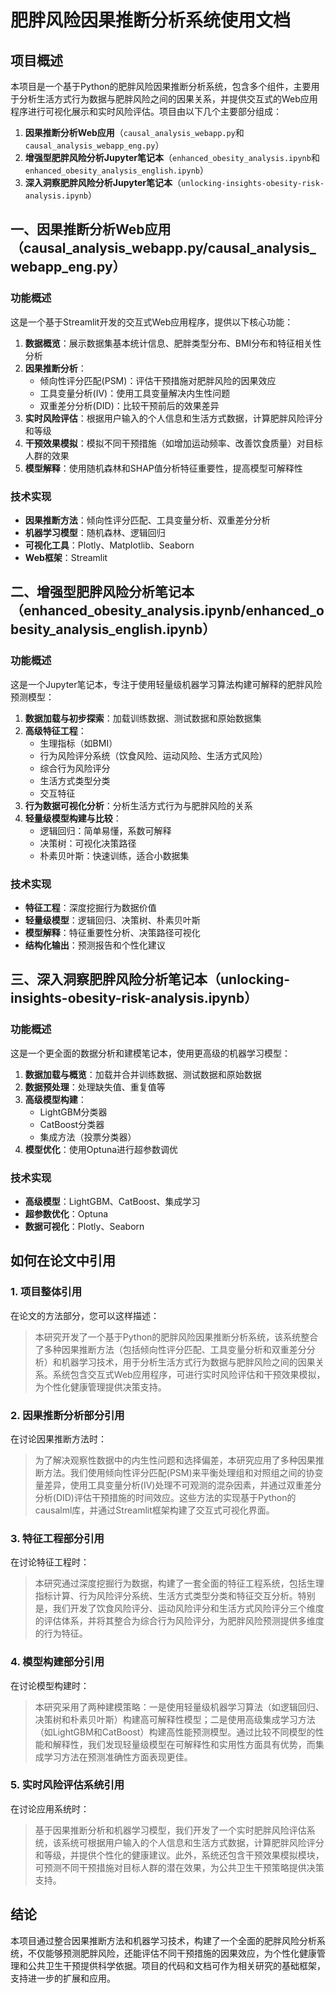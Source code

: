 
          
# 肥胖风险因果推断分析系统使用文档

## 项目概述

本项目是一个基于Python的肥胖风险因果推断分析系统，包含多个组件，主要用于分析生活方式行为数据与肥胖风险之间的因果关系，并提供交互式的Web应用程序进行可视化展示和实时风险评估。项目由以下几个主要部分组成：

1. **因果推断分析Web应用**（`causal_analysis_webapp.py`和`causal_analysis_webapp_eng.py`）
2. **增强型肥胖风险分析Jupyter笔记本**（`enhanced_obesity_analysis.ipynb`和`enhanced_obesity_analysis_english.ipynb`）
3. **深入洞察肥胖风险分析Jupyter笔记本**（`unlocking-insights-obesity-risk-analysis.ipynb`）

## 一、因果推断分析Web应用（causal_analysis_webapp.py/causal_analysis_webapp_eng.py）

### 功能概述

这是一个基于Streamlit开发的交互式Web应用程序，提供以下核心功能：

1. **数据概览**：展示数据集基本统计信息、肥胖类型分布、BMI分布和特征相关性分析
2. **因果推断分析**：
   - 倾向性评分匹配(PSM)：评估干预措施对肥胖风险的因果效应
   - 工具变量分析(IV)：使用工具变量解决内生性问题
   - 双重差分分析(DID)：比较干预前后的效果差异
3. **实时风险评估**：根据用户输入的个人信息和生活方式数据，计算肥胖风险评分和等级
4. **干预效果模拟**：模拟不同干预措施（如增加运动频率、改善饮食质量）对目标人群的效果
5. **模型解释**：使用随机森林和SHAP值分析特征重要性，提高模型可解释性

### 技术实现

- **因果推断方法**：倾向性评分匹配、工具变量分析、双重差分分析
- **机器学习模型**：随机森林、逻辑回归
- **可视化工具**：Plotly、Matplotlib、Seaborn
- **Web框架**：Streamlit

## 二、增强型肥胖风险分析笔记本（enhanced_obesity_analysis.ipynb/enhanced_obesity_analysis_english.ipynb）

### 功能概述

这是一个Jupyter笔记本，专注于使用轻量级机器学习算法构建可解释的肥胖风险预测模型：

1. **数据加载与初步探索**：加载训练数据、测试数据和原始数据集
2. **高级特征工程**：
   - 生理指标（如BMI）
   - 行为风险评分系统（饮食风险、运动风险、生活方式风险）
   - 综合行为风险评分
   - 生活方式类型分类
   - 交互特征
3. **行为数据可视化分析**：分析生活方式行为与肥胖风险的关系
4. **轻量级模型构建与比较**：
   - 逻辑回归：简单易懂，系数可解释
   - 决策树：可视化决策路径
   - 朴素贝叶斯：快速训练，适合小数据集

### 技术实现

- **特征工程**：深度挖掘行为数据价值
- **轻量级模型**：逻辑回归、决策树、朴素贝叶斯
- **模型解释**：特征重要性分析、决策路径可视化
- **结构化输出**：预测报告和个性化建议

## 三、深入洞察肥胖风险分析笔记本（unlocking-insights-obesity-risk-analysis.ipynb）

### 功能概述

这是一个更全面的数据分析和建模笔记本，使用更高级的机器学习模型：

1. **数据加载与概览**：加载并合并训练数据、测试数据和原始数据
2. **数据预处理**：处理缺失值、重复值等
3. **高级模型构建**：
   - LightGBM分类器
   - CatBoost分类器
   - 集成方法（投票分类器）
4. **模型优化**：使用Optuna进行超参数调优

### 技术实现

- **高级模型**：LightGBM、CatBoost、集成学习
- **超参数优化**：Optuna
- **数据可视化**：Plotly、Seaborn

## 如何在论文中引用

### 1. 项目整体引用

在论文的方法部分，您可以这样描述：

> 本研究开发了一个基于Python的肥胖风险因果推断分析系统，该系统整合了多种因果推断方法（包括倾向性评分匹配、工具变量分析和双重差分分析）和机器学习技术，用于分析生活方式行为数据与肥胖风险之间的因果关系。系统包含交互式Web应用程序，可进行实时风险评估和干预效果模拟，为个性化健康管理提供决策支持。

### 2. 因果推断分析部分引用

在讨论因果推断方法时：

> 为了解决观察性数据中的内生性问题和选择偏差，本研究应用了多种因果推断方法。我们使用倾向性评分匹配(PSM)来平衡处理组和对照组之间的协变量差异，使用工具变量分析(IV)处理不可观测的混杂因素，并通过双重差分分析(DID)评估干预措施的时间效应。这些方法的实现基于Python的causalml库，并通过Streamlit框架构建了交互式可视化界面。

### 3. 特征工程部分引用

在讨论特征工程时：

> 本研究通过深度挖掘行为数据，构建了一套全面的特征工程系统，包括生理指标计算、行为风险评分系统、生活方式类型分类和特征交互分析。特别是，我们开发了饮食风险评分、运动风险评分和生活方式风险评分三个维度的评估体系，并将其整合为综合行为风险评分，为肥胖风险预测提供多维度的行为特征。

### 4. 模型构建部分引用

在讨论模型构建时：

> 本研究采用了两种建模策略：一是使用轻量级机器学习算法（如逻辑回归、决策树和朴素贝叶斯）构建高可解释性模型；二是使用高级集成学习方法（如LightGBM和CatBoost）构建高性能预测模型。通过比较不同模型的性能和解释性，我们发现轻量级模型在可解释性和实用性方面具有优势，而集成学习方法在预测准确性方面表现更佳。

### 5. 实时风险评估系统引用

在讨论应用系统时：

> 基于因果推断分析和机器学习模型，我们开发了一个实时肥胖风险评估系统，该系统可根据用户输入的个人信息和生活方式数据，计算肥胖风险评分和等级，并提供个性化的健康建议。此外，系统还包含干预效果模拟模块，可预测不同干预措施对目标人群的潜在效果，为公共卫生干预策略提供决策支持。

## 结论

本项目通过整合因果推断方法和机器学习技术，构建了一个全面的肥胖风险分析系统，不仅能够预测肥胖风险，还能评估不同干预措施的因果效应，为个性化健康管理和公共卫生干预提供科学依据。项目的代码和文档可作为相关研究的基础框架，支持进一步的扩展和应用。
        